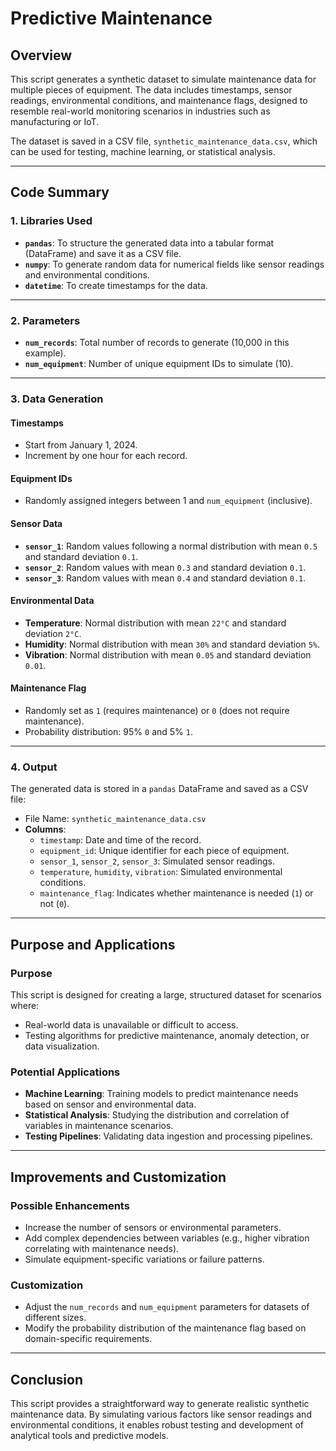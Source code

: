 # Predictive Maintenance

## Overview

This script generates a synthetic dataset to simulate maintenance data for multiple pieces of equipment. The data includes timestamps, sensor readings, environmental conditions, and maintenance flags, designed to resemble real-world monitoring scenarios in industries such as manufacturing or IoT.

The dataset is saved in a CSV file, `synthetic_maintenance_data.csv`, which can be used for testing, machine learning, or statistical analysis.

---

## Code Summary

### 1. **Libraries Used**
- **`pandas`**: To structure the generated data into a tabular format (DataFrame) and save it as a CSV file.
- **`numpy`**: To generate random data for numerical fields like sensor readings and environmental conditions.
- **`datetime`**: To create timestamps for the data.

---

### 2. **Parameters**
- **`num_records`**: Total number of records to generate (10,000 in this example).
- **`num_equipment`**: Number of unique equipment IDs to simulate (10).

---

### 3. **Data Generation**

#### Timestamps
- Start from January 1, 2024.
- Increment by one hour for each record.

#### Equipment IDs
- Randomly assigned integers between 1 and `num_equipment` (inclusive).

#### Sensor Data
- **`sensor_1`**: Random values following a normal distribution with mean `0.5` and standard deviation `0.1`.
- **`sensor_2`**: Random values with mean `0.3` and standard deviation `0.1`.
- **`sensor_3`**: Random values with mean `0.4` and standard deviation `0.1`.

#### Environmental Data
- **Temperature**: Normal distribution with mean `22°C` and standard deviation `2°C`.
- **Humidity**: Normal distribution with mean `30%` and standard deviation `5%`.
- **Vibration**: Normal distribution with mean `0.05` and standard deviation `0.01`.

#### Maintenance Flag
- Randomly set as `1` (requires maintenance) or `0` (does not require maintenance).
- Probability distribution: 95% `0` and 5% `1`.

---

### 4. **Output**
The generated data is stored in a `pandas` DataFrame and saved as a CSV file:
- File Name: `synthetic_maintenance_data.csv`
- **Columns**:
  - `timestamp`: Date and time of the record.
  - `equipment_id`: Unique identifier for each piece of equipment.
  - `sensor_1`, `sensor_2`, `sensor_3`: Simulated sensor readings.
  - `temperature`, `humidity`, `vibration`: Simulated environmental conditions.
  - `maintenance_flag`: Indicates whether maintenance is needed (`1`) or not (`0`).

---

## Purpose and Applications

### Purpose
This script is designed for creating a large, structured dataset for scenarios where:
- Real-world data is unavailable or difficult to access.
- Testing algorithms for predictive maintenance, anomaly detection, or data visualization.

### Potential Applications
- **Machine Learning**: Training models to predict maintenance needs based on sensor and environmental data.
- **Statistical Analysis**: Studying the distribution and correlation of variables in maintenance scenarios.
- **Testing Pipelines**: Validating data ingestion and processing pipelines.

---

## Improvements and Customization

### Possible Enhancements
- Increase the number of sensors or environmental parameters.
- Add complex dependencies between variables (e.g., higher vibration correlating with maintenance needs).
- Simulate equipment-specific variations or failure patterns.

### Customization
- Adjust the `num_records` and `num_equipment` parameters for datasets of different sizes.
- Modify the probability distribution of the maintenance flag based on domain-specific requirements.

---

## Conclusion

This script provides a straightforward way to generate realistic synthetic maintenance data. By simulating various factors like sensor readings and environmental conditions, it enables robust testing and development of analytical tools and predictive models.
